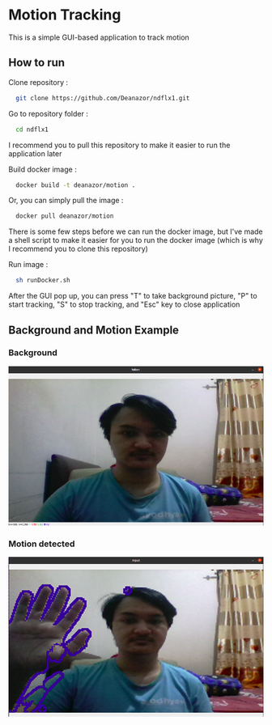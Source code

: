 # Motion Tracking

This is a simple GUI-based application to track motion

## How to run

Clone repository :

```bash
  git clone https://github.com/Deanazor/ndflx1.git
```

Go to repository folder :

```bash
  cd ndflx1
```

I recommend you to pull this repository to make it easier to run the application later

Build docker image :

```bash
  docker build -t deanazor/motion .
```

Or, you can simply pull the image :

```bash
  docker pull deanazor/motion
```

There is some few steps before we can run the docker image, but I've made a shell script to make it easier for you to run the docker image (which is why I recommend you to clone this repository)

Run image :

```bash
  sh runDocker.sh
```

After the GUI pop up, you can press "T" to take background picture, "P" to start tracking, "S" to stop tracking, and "Esc" key to close application

## Background and Motion Example
### Background
![Input](./Foto/cap_1.png)
### Motion detected
![Output](./Foto/cap_2.png)